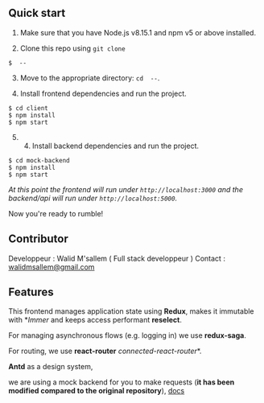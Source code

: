 ## Quick start

1.  Make sure that you have Node.js v8.15.1 and npm v5 or above installed.
 
2.  Clone this repo using `git clone `

````
$  --
````

3.  Move to the appropriate directory: `cd  --`.

4. Install frontend dependencies and run the project.
````
$ cd client 
$ npm install
$ npm start
````

5.  4. Install backend dependencies and run the project.
````
$ cd mock-backend  
$ npm install
$ npm start
````
 
 _At this point the frontend will run under `http://localhost:3000` and the backend/api will run under `http://localhost:5000`._
 
Now you're ready to rumble!

## Contributor
Developpeur : Walid M'sallem ( Full stack developpeur ) 
Contact : walidmsallem@gmail.com 

## Features

This frontend manages application state using **Redux**, makes it
immutable with  **Immer* and keeps access performant  **reselect**.

For managing asynchronous flows (e.g. logging in) we use **redux-saga**.

For routing, we use **react-router** *connected-react-router**.

**Antd**  as a design system, 

we are using a mock backend for you to make requests (**it has been modified compared to the original repository**), [docs](mock-backend/README.md)


